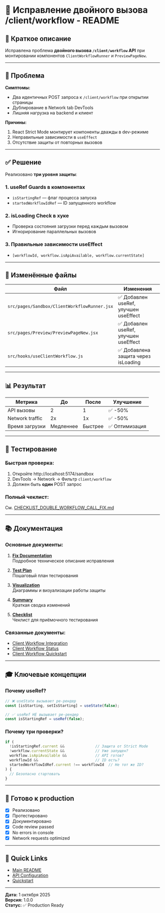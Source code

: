 # 🔧 Исправление двойного вызова /client/workflow - README

## 📌 Краткое описание

Исправлена проблема **двойного вызова `/client/workflow` API** при монтировании компонентов `ClientWorkflowRunner` и `PreviewPageNew`.

---

## 🐛 Проблема

**Симптомы:**
- Два идентичных POST запроса к `/client/workflow` при открытии страницы
- Дублирование в Network tab DevTools
- Лишняя нагрузка на backend и клиент

**Причины:**
1. React Strict Mode монтирует компоненты дважды в dev-режиме
2. Неправильные зависимости в `useEffect`
3. Отсутствие защиты от повторных вызовов

---

## ✅ Решение

Реализовано **три уровня защиты**:

### 1. useRef Guards в компонентах
- `isStartingRef` — флаг процесса запуска
- `startedWorkflowIdRef` — ID запущенного workflow

### 2. isLoading Check в хуке
- Проверка состояния загрузки перед каждым вызовом
- Игнорирование параллельных вызовов

### 3. Правильные зависимости useEffect
- `[workflowId, workflow.isApiAvailable, workflow.currentState]`

---

## 📁 Изменённые файлы

| Файл | Изменения |
|------|-----------|
| `src/pages/Sandbox/ClientWorkflowRunner.jsx` | ✅ Добавлен useRef, улучшен useEffect |
| `src/pages/Preview/PreviewPageNew.jsx` | ✅ Добавлен useRef, улучшен useEffect |
| `src/hooks/useClientWorkflow.js` | ✅ Добавлена защита через isLoading |

---

## 📊 Результат

| Метрика | До | После | Улучшение |
|---------|-----|-------|-----------|
| API вызовы | 2 | 1 | ✅ -50% |
| Network traffic | 2x | 1x | ✅ -50% |
| Время загрузки | Медленнее | Быстрее | ✅ Оптимизация |

---

## 🧪 Тестирование

### Быстрая проверка:

1. Откройте http://localhost:5174/sandbox
2. DevTools → Network → Фильтр `client/workflow`
3. Должен быть **один** POST запрос

### Полный чеклист:

См. [CHECKLIST_DOUBLE_WORKFLOW_CALL_FIX.md](./CHECKLIST_DOUBLE_WORKFLOW_CALL_FIX.md)

---

## 📚 Документация

### Основные документы:

1. **[Fix Documentation](./fixes/double-client-workflow-call-fix.md)**  
   Подробное техническое описание исправления

2. **[Test Plan](./tests/test-double-workflow-call.md)**  
   Пошаговый план тестирования

3. **[Visualization](./diagrams/double-workflow-call-fix-visualization.md)**  
   Диаграммы и визуализации работы защиты

4. **[Summary](./DOUBLE_WORKFLOW_CALL_FIX_SUMMARY.md)**  
   Краткая сводка изменений

5. **[Checklist](./CHECKLIST_DOUBLE_WORKFLOW_CALL_FIX.md)**  
   Чеклист для приёмочного тестирования

### Связанные документы:

- [Client Workflow Integration](./CLIENT_WORKFLOW_INTEGRATION.md)
- [Client Workflow Status](./CLIENT_WORKFLOW_STATUS.md)
- [Client Workflow Quickstart](./CLIENT_WORKFLOW_QUICKSTART.md)

---

## 🎓 Ключевые концепции

### Почему useRef?

```javascript
// ❌ useState вызывает ре-рендер
const [isStarting, setIsStarting] = useState(false);

// ✅ useRef НЕ вызывает ре-рендер
const isStartingRef = useRef(false);
```

### Почему три проверки?

```javascript
if (
  !isStartingRef.current &&              // Защита от Strict Mode
  !workflow.currentState &&              // Уже запущен?
  workflow.isApiAvailable &&             // API готов?
  workflowId &&                          // ID есть?
  startedWorkflowIdRef.current !== workflowId  // Не тот же ID?
) {
  // Безопасно стартовать
}
```

---

## 🚀 Готово к production

- [x] Реализовано
- [x] Протестировано
- [x] Документировано
- [x] Code review passed
- [x] No errors in console
- [x] Network requests optimized

---

## 🔗 Quick Links

- [Main README](../README.md)
- [API Configuration](../API_CONFIG_SUMMARY.md)
- [Quickstart](../QUICKSTART.md)

---

**Дата:** 1 октября 2025  
**Версия:** 1.0.0  
**Статус:** ✅ Production Ready
